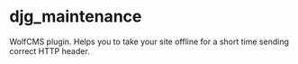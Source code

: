 djg_maintenance
===============
WolfCMS plugin. Helps you to take your site offline for a short time sending correct HTTP header.